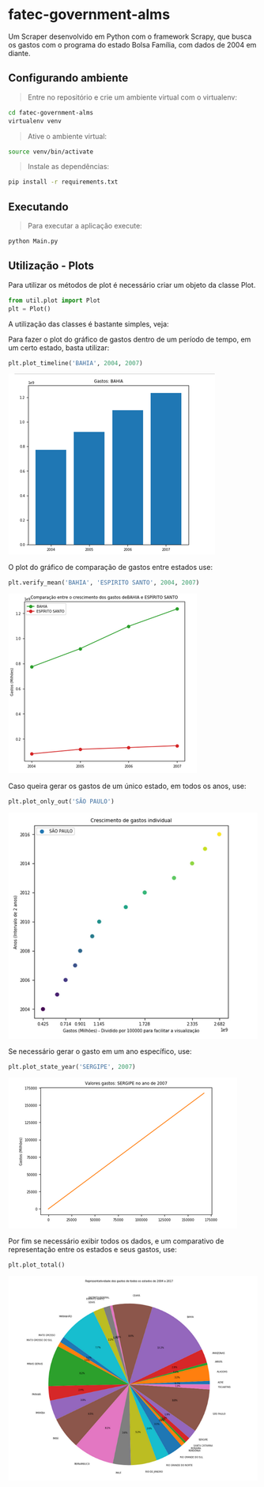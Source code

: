 # fatec-government-alms
Um Scraper desenvolvido em Python com o framework Scrapy, que busca os gastos com o programa do estado Bolsa Família, com dados de 2004 em diante.

## Configurando ambiente

>Entre no repositório e crie um ambiente virtual com o virtualenv:

```sh
cd fatec-government-alms
virtualenv venv
```

>Ative o ambiente virtual:

```sh
source venv/bin/activate
```

>Instale as dependências:

```sh
pip install -r requirements.txt
```

## Executando

>Para executar a aplicação execute:

```py
python Main.py
```



## Utilização - Plots

Para utilizar os métodos de plot é necessário criar um objeto da classe Plot.
```python
from util.plot import Plot
plt = Plot()
```

A utilização das classes é bastante simples, veja:

Para fazer o plot do gráfico de gastos dentro de um período de tempo, em um certo estado, basta utilizar:

```python
plt.plot_timeline('BAHIA', 2004, 2007)
```
![GitHub Logo](/images/plot_timeline.png)

O plot do gráfico de comparação de gastos entre estados use:
```python
plt.verify_mean('BAHIA', 'ESPIRITO SANTO', 2004, 2007)
```
![GitHub Logo](/images/plot_verify_mean.png)

Caso queira gerar os gastos de um único estado, em todos os anos, use:
```python
plt.plot_only_out('SÃO PAULO')
```
![GitHub Logo](/images/plot_only_out.png)

Se necessário gerar o gasto em um ano específico, use:
```python
plt.plot_state_year('SERGIPE', 2007)
```
![GitHub Logo](/images/plot_state_year.png)


Por fim se necessário exibir todos os dados, e um comparativo de representação entre os estados e seus gastos, use:
```python
plt.plot_total()
```
![GitHub Logo](/images/plot_total.png)
